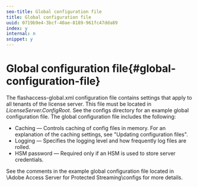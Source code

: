 ```yaml
---
seo-title: Global configuration file
title: Global configuration file
uuid: 0719b9e4-3bcf-40ae-8189-961fc47dda89
index: y
internal: n
snippet: y
---
```


# Global configuration file{#global-configuration-file}

The flashaccess-global.xml configuration file contains settings that apply to all tenants of the license server. This file must be located in *LicenseServer.ConfigRoot*. See the configs directory for an example global configuration file. The global configuration file includes the following:

* Caching — Controls caching of config files in memory. For an explanation of the caching settings, see "Updating configuration files". 
* Logging — Specifies the logging level and how frequently log files are rolled. 
* HSM password — Required only if an HSM is used to store server credentials.

See the comments in the example global configuration file located in <AdobeAccessDVD>\Adobe Access Server for Protected Streaming\configs for more details. 
